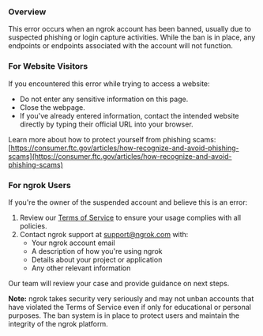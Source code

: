 ### Overview

This error occurs when an ngrok account has been banned, usually due to suspected phishing or login capture activities. While the ban is in place, any endpoints or endpoints associated with the account will not function.

### For Website Visitors

If you encountered this error while trying to access a website:

- Do not enter any sensitive information on this page.
- Close the webpage.
- If you've already entered information, contact the intended website directly by typing their official URL into your browser.

Learn more about how to protect yourself from phishing scams: [https://consumer.ftc.gov/articles/how-recognize-and-avoid-phishing-scams](https://consumer.ftc.gov/articles/how-recognize-and-avoid-phishing-scams)

### For ngrok Users

If you're the owner of the suspended account and believe this is an error:

1. Review our [Terms of Service](https://ngrok.com/tos) to ensure your usage complies with all policies.
2. Contact ngrok support at [support@ngrok.com](mailto:support@ngrok.com) with:
   - Your ngrok account email
   - A description of how you're using ngrok
   - Details about your project or application
   - Any other relevant information

Our team will review your case and provide guidance on next steps.

**Note:** ngrok takes security very seriously and may not unban accounts that have violated the Terms of Service even if only for educational or personal purposes. The ban system is in place to protect users and maintain the integrity of the ngrok platform.
